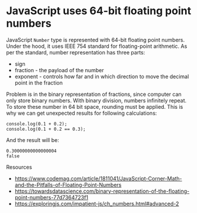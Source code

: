 # JavaScript uses 64-bit floating point numbers

JavaScript `Number` type is represented with 64-bit floating point numbers. Under the hood, it uses 
IEEE 754 standard for floating-point arithmetic. As per the standard, number representation has three
parts:
- sign
- fraction - the payload of the number
- exponent - controls how far and in which direction to move the decimal point in the fraction

Problem is in the binary representation of fractions, since computer can only store binary numbers.
With binary division, numbers infinitely repeat. To store these number in 64 bit space, rounding 
must be applied. This is why we can get unexpected results for following calculations:

```
console.log(0.1 + 0.2);
console.log(0.1 + 0.2 == 0.3);
``` 

And the result will be:

```
0.30000000000000004
false
``` 
Resources
- https://www.codemag.com/article/1811041/JavaScript-Corner-Math-and-the-Pitfalls-of-Floating-Point-Numbers
- https://towardsdatascience.com/binary-representation-of-the-floating-point-numbers-77d7364723f1
- https://exploringjs.com/impatient-js/ch_numbers.html#advanced-2
